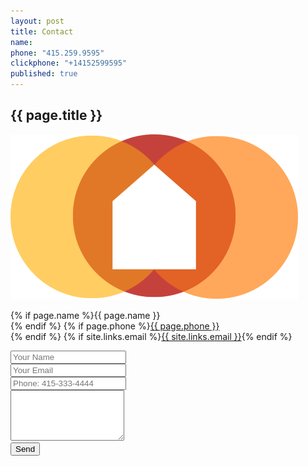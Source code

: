 ```yaml
---
layout: post
title: Contact
name:
phone: "415.259.9595"
clickphone: "+14152599595"
published: true
---
```


<section id="contact" class="contact container-fluid">
  <div class="row text-center">
    <div class="col-sm-12">
      <h2>{{ page.title }}</h2>
      <img class="logo" src="../img/logo-image.svg" alt="logo">
    </div>
  </div>
  <div class="row">
    <div class="col-sm-4 col-sm-offset-2">
      <p>{% if page.name %}{{ page.name }}<br>{% endif %}
      {% if page.phone %}<a href="tel:{{ page.clickphone }}">{{ page.phone }}</a><br>{% endif %}
      {% if site.links.email %}<a href="email:{{ site.links.email }}">{{ site.links.email }}</a>{% endif %}</p>
      <p></p>
    </div>
      <div class="col-sm-4">
        <form class="form-horizontal" accept-charset="UTF-8" action="https://formkeep.com/f/7f25060beeec" method="POST">
            <input type="hidden" name="utf8" value="✓">
            <input type="hidden" name="url" placeholder="http://getittogether.us">
            <div class="form-group">
              <input id="name" name="name" placeholder="Your Name" class="form-control" type="text">
            </div>
            <div class="form-group">
              <input id="email" name="email" placeholder="Your Email" class="form-control" required="" type="email">
            </div>
            <div class="form-group">
              <input id="phone" name="phone" placeholder="Phone: 415-333-4444" class="form-control" type="text">
            </div>
            <div class="form-group">
              <textarea id="textarea" name="textarea" rows="5" class="form-control"></textarea>
            </div>
            <button id="singlebutton" name="singlebutton" class="btn btn-primary" type="submit">Send</button>
        </form>
      </div>
  </div>
</section>
